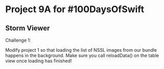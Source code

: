 # Project 9A for #100DaysOfSwift

## Storm Viewer

Challenge 1:

Modify project 1 so that loading the list of NSSL images from our bundle happens in the background. Make sure you call reloadData() on the table view once loading has finished!
